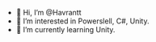 - 👋 Hi, I’m @Havrantt
- 👀 I’m interested in Powerslell, C#, Unity.
- 🌱 I’m currently learning Unity.


<!---
- 📫 How to reach me ...
Havrantt/Havrantt is a ✨ special ✨ repository because its `README.md` (this file) appears on your GitHub profile.
You can click the Preview link to take a look at your changes.
--->
